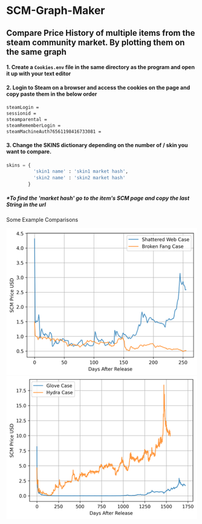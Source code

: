 # SCM-Graph-Maker
## Compare Price History of multiple items from the steam community market. By plotting them on the same graph

#### 1. Create a `Cookies.env` file in the same directory as the program and open it up with your text editor
#### 2. Login to Steam on a browser and access the cookies on the page and copy paste them in the below order

```env
steamLogin =
sessionid =
steamparental =
steamRememberLogin =
steamMachineAuth76561198416733081 =
```

#### 3. Change the SKINS dictionary depending on the number of / skin you want to compare.

```python
skins = { 
          'skin1 name' : 'skin1 market hash',
          'skin2 name' : 'skin2 market hash'
        }
```
##### *To find the 'market hash' go to the item's SCM page and copy the last String in the url

Some Example Comparisons

![Broken Fang vs Shattered Web](plot.png)
![Glove Case vs Hydra Case](plot2.png)

